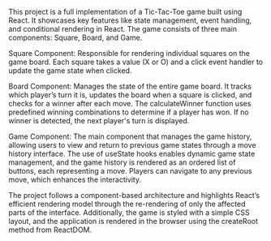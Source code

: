 This project is a full implementation of a Tic-Tac-Toe game built using React. It showcases key features like state management, event handling, and conditional rendering in React. The game consists of three main components: Square, Board, and Game.

Square Component: Responsible for rendering individual squares on the game board. Each square takes a value (X or O) and a click event handler to update the game state when clicked.

Board Component: Manages the state of the entire game board. It tracks which player’s turn it is, updates the board when a square is clicked, and checks for a winner after each move. The calculateWinner function uses predefined winning combinations to determine if a player has won. If no winner is detected, the next player's turn is displayed.

Game Component: The main component that manages the game history, allowing users to view and return to previous game states through a move history interface. The use of useState hooks enables dynamic game state management, and the game history is rendered as an ordered list of buttons, each representing a move. Players can navigate to any previous move, which enhances the interactivity.

The project follows a component-based architecture and highlights React’s efficient rendering model through the re-rendering of only the affected parts of the interface. Additionally, the game is styled with a simple CSS layout, and the application is rendered in the browser using the createRoot method from ReactDOM.
